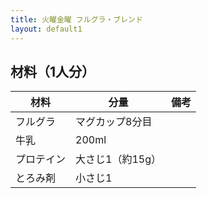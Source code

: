 ```yaml
---
title: 火曜金曜 フルグラ・ブレンド
layout: default1
---
```

## 材料（1人分）

| 材料 | 分量 | 備考 |
| --- | --- | ---- |
| フルグラ | マグカップ8分目 | |
| 牛乳 | 200ml | |
| プロテイン | 大さじ1（約15g）| |
| とろみ剤 | 小さじ1 |

